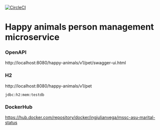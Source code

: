 [![CircleCI](https://circleci.com/gh/ingjulianvega/mssc-asu-marital-status.svg?style=svg)](https://circleci.com/gh/ingjulianvega/mssc-asu-marital-status)
# Happy animals person management microservice

### OpenAPI

http://localhost:8080/happy-animals/v1/pet/swagger-ui.html

### H2

http://localhost:8080/happy-animals/v1/pet

```
jdbc:h2:mem:testdb
```

### DockerHub

https://hub.docker.com/repository/docker/ingjulianvega/mssc-asu-marital-status
